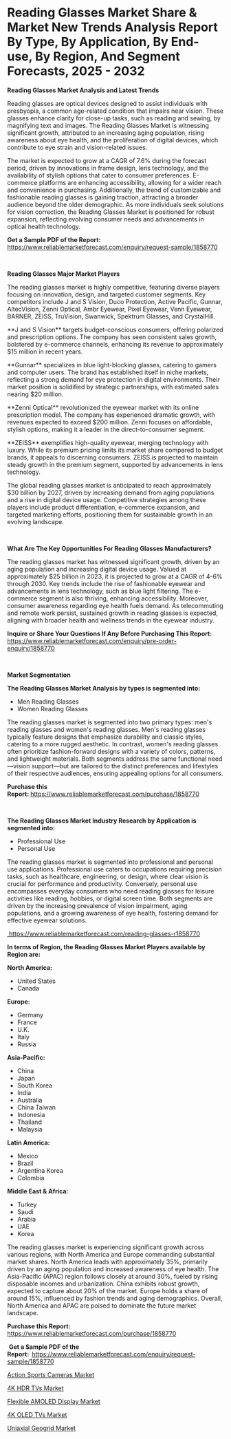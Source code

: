 <p><h1>Reading Glasses Market Share & Market New Trends Analysis Report By Type, By Application, By End-use, By Region, And Segment Forecasts, 2025 - 2032</h1></p><p><strong>Reading Glasses Market Analysis and Latest Trends</strong></p>
<p><p>Reading glasses are optical devices designed to assist individuals with presbyopia, a common age-related condition that impairs near vision. These glasses enhance clarity for close-up tasks, such as reading and sewing, by magnifying text and images. The Reading Glasses Market is witnessing significant growth, attributed to an increasing aging population, rising awareness about eye health, and the proliferation of digital devices, which contribute to eye strain and vision-related issues.</p><p>The market is expected to grow at a CAGR of 7.6% during the forecast period, driven by innovations in frame design, lens technology, and the availability of stylish options that cater to consumer preferences. E-commerce platforms are enhancing accessibility, allowing for a wider reach and convenience in purchasing. Additionally, the trend of customizable and fashionable reading glasses is gaining traction, attracting a broader audience beyond the older demographic. As more individuals seek solutions for vision correction, the Reading Glasses Market is positioned for robust expansion, reflecting evolving consumer needs and advancements in optical health technology.</p></p>
<p><strong>Get a Sample PDF of the Report:&nbsp;</strong> <a href="https://www.reliablemarketforecast.com/enquiry/request-sample/1858770?utm_campaign=1998&utm_medium=2&utm_source=Github&utm_content=ia&utm_term=04042025&utm_id=reading-glasses">https://www.reliablemarketforecast.com/enquiry/request-sample/1858770</a></p>
<p>&nbsp;</p>
<p><strong>Reading Glasses Major Market Players</strong></p>
<p><p>The reading glasses market is highly competitive, featuring diverse players focusing on innovation, design, and targeted customer segments. Key competitors include J and S Vision, Duco Protection, Active Pacific, Gunnar, AltecVision, Zenni Optical, Ambr Eyewear, Pixel Eyewear, Venn Eyewear, BARNER, ZEISS, TruVision, Swanwick, Spektrum Glasses, and CrystalHill.</p><p>**J and S Vision** targets budget-conscious consumers, offering polarized and prescription options. The company has seen consistent sales growth, bolstered by e-commerce channels, enhancing its revenue to approximately $15 million in recent years.</p><p>**Gunnar** specializes in blue light-blocking glasses, catering to gamers and computer users. The brand has established itself in niche markets, reflecting a strong demand for eye protection in digital environments. Their market position is solidified by strategic partnerships, with estimated sales nearing $20 million.</p><p>**Zenni Optical** revolutionized the eyewear market with its online prescription model. The company has experienced dramatic growth, with revenues expected to exceed $200 million. Zenni focuses on affordable, stylish options, making it a leader in the direct-to-consumer segment.</p><p>**ZEISS** exemplifies high-quality eyewear, merging technology with luxury. While its premium pricing limits its market share compared to budget brands, it appeals to discerning consumers. ZEISS is projected to maintain steady growth in the premium segment, supported by advancements in lens technology.</p><p>The global reading glasses market is anticipated to reach approximately $30 billion by 2027, driven by increasing demand from aging populations and a rise in digital device usage. Competitive strategies among these players include product differentiation, e-commerce expansion, and targeted marketing efforts, positioning them for sustainable growth in an evolving landscape.</p></p>
<p>&nbsp;</p>
<p><strong>What Are The Key Opportunities For Reading Glasses Manufacturers?</strong></p>
<p><p>The reading glasses market has witnessed significant growth, driven by an aging population and increasing digital device usage. Valued at approximately $25 billion in 2023, it is projected to grow at a CAGR of 4-6% through 2030. Key trends include the rise of fashionable eyewear and advancements in lens technology, such as blue light filtering. The e-commerce segment is also thriving, enhancing accessibility. Moreover, consumer awareness regarding eye health fuels demand. As telecommuting and remote work persist, sustained growth in reading glasses is expected, aligning with broader health and wellness trends in the eyewear industry.</p></p>
<p><strong>Inquire or Share Your Questions If Any Before Purchasing This Report:</strong> <a href="https://www.reliablemarketforecast.com/enquiry/pre-order-enquiry/1858770?utm_campaign=1998&utm_medium=2&utm_source=Github&utm_content=ia&utm_term=04042025&utm_id=reading-glasses">https://www.reliablemarketforecast.com/enquiry/pre-order-enquiry/1858770</a></p>
<p>&nbsp;</p>
<p><strong>Market Segmentation</strong></p>
<p><strong>The Reading Glasses Market Analysis by types is segmented into:</strong></p>
<p><ul><li>Men Reading Glasses</li><li>Women Reading Glasses</li></ul></p>
<p><p>The reading glasses market is segmented into two primary types: men's reading glasses and women's reading glasses. Men's reading glasses typically feature designs that emphasize durability and classic styles, catering to a more rugged aesthetic. In contrast, women's reading glasses often prioritize fashion-forward designs with a variety of colors, patterns, and lightweight materials. Both segments address the same functional need—vision support—but are tailored to the distinct preferences and lifestyles of their respective audiences, ensuring appealing options for all consumers.</p></p>
<p><strong>Purchase this Report:&nbsp;</strong><a href="https://www.reliablemarketforecast.com/purchase/1858770?utm_campaign=1998&utm_medium=2&utm_source=Github&utm_content=ia&utm_term=04042025&utm_id=reading-glasses">https://www.reliablemarketforecast.com/purchase/1858770</a></p>
<p>&nbsp;</p>
<p><strong>The Reading Glasses Market Industry Research by Application is segmented into:</strong></p>
<p><ul><li>Professional Use</li><li>Personal Use</li></ul></p>
<p><p>The reading glasses market is segmented into professional and personal use applications. Professional use caters to occupations requiring precision tasks, such as healthcare, engineering, or design, where clear vision is crucial for performance and productivity. Conversely, personal use encompasses everyday consumers who need reading glasses for leisure activities like reading, hobbies, or digital screen time. Both segments are driven by the increasing prevalence of vision impairment, aging populations, and a growing awareness of eye health, fostering demand for effective eyewear solutions.</p></p>
<p><a href="https://www.reliablemarketforecast.com/reading-glasses-r1858770?utm_campaign=1998&utm_medium=2&utm_source=Github&utm_content=ia&utm_term=04042025&utm_id=reading-glasses">&nbsp;https://www.reliablemarketforecast.com/reading-glasses-r1858770</a></p>
<p><strong>In terms of Region, the Reading Glasses Market Players available by Region are:</strong></p>
<p>
    <p> <strong> North America: </strong>
        <ul>
            <li>United States</li>
            <li>Canada</li>
        </ul>
        </p> 
    <p> <strong> Europe: </strong>
        <ul>
            <li>Germany</li>
            <li>France</li>
            <li>U.K.</li>
            <li>Italy</li>
            <li>Russia</li>
        </ul>
        </p> 
    <p> <strong> Asia-Pacific: </strong>
        <ul>
            <li>China</li>
            <li>Japan</li>
            <li>South Korea</li>
            <li>India</li>
            <li>Australia</li>
            <li>China Taiwan</li>
            <li>Indonesia</li>
            <li>Thailand</li>
            <li>Malaysia</li>
        </ul>
        </p> 
    <p> <strong> Latin America: </strong>
        <ul>
            <li>Mexico</li>
            <li>Brazil</li>
            <li>Argentina Korea</li>
            <li>Colombia</li>
        </ul>
        </p> 
    <p> <strong> Middle East & Africa: </strong>
        <ul>
            <li>Turkey</li>
            <li>Saudi</li>
            <li>Arabia</li>
            <li>UAE</li>
            <li>Korea</li>
        </ul>
    </p>
    </p>
<p><p>The reading glasses market is experiencing significant growth across various regions, with North America and Europe commanding substantial market shares. North America leads with approximately 35%, primarily driven by an aging population and increased awareness of eye health. The Asia-Pacific (APAC) region follows closely at around 30%, fueled by rising disposable incomes and urbanization. China exhibits robust growth, expected to capture about 20% of the market. Europe holds a share of around 15%, influenced by fashion trends and aging demographics. Overall, North America and APAC are poised to dominate the future market landscape.</p></p>
<p><strong>Purchase this Report: </strong><a href="https://www.reliablemarketforecast.com/purchase/1858770?utm_campaign=1998&utm_medium=2&utm_source=Github&utm_content=ia&utm_term=04042025&utm_id=reading-glasses">https://www.reliablemarketforecast.com/purchase/1858770</a></p>
<p>&nbsp;<strong>Get a Sample PDF of the Report:&nbsp;&nbsp;</strong><a href="https://www.reliablemarketforecast.com/enquiry/request-sample/1858770?utm_campaign=1998&utm_medium=2&utm_source=Github&utm_content=ia&utm_term=04042025&utm_id=reading-glasses">https://www.reliablemarketforecast.com/enquiry/request-sample/1858770</a></p>
<p><strong></strong></p>
<p><p><a href="https://github.com/anejaryaan8m/Market-Research-Report-List-1/blob/main/action-sports-cameras-market.md?utm_campaign=1998&utm_medium=2&utm_source=Github&utm_content=ia&utm_term=04042025&utm_id=reading-glasses">Action Sports Cameras Market</a></p><p><a href="https://github.com/izetajhazuga/Market-Research-Report-List-1/blob/main/4k-hdr-tvs-market.md?utm_campaign=1998&utm_medium=2&utm_source=Github&utm_content=ia&utm_term=04042025&utm_id=reading-glasses">4K HDR TVs Market</a></p><p><a href="https://github.com/gackesaizaze/Market-Research-Report-List-1/blob/main/flexible-amoled-display-market.md?utm_campaign=1998&utm_medium=2&utm_source=Github&utm_content=ia&utm_term=04042025&utm_id=reading-glasses">Flexible AMOLED Display Market</a></p><p><a href="https://github.com/keolalelekr8/Market-Research-Report-List-1/blob/main/4k-oled-tvs-market.md?utm_campaign=1998&utm_medium=2&utm_source=Github&utm_content=ia&utm_term=04042025&utm_id=reading-glasses">4K OLED TVs Market</a></p><p><a href="https://github.com/neilycalanww/Market-Research-Report-List-1/blob/main/uniaxial-geogrid-market.md?utm_campaign=1998&utm_medium=2&utm_source=Github&utm_content=ia&utm_term=04042025&utm_id=reading-glasses">Uniaxial Geogrid Market</a></p></p>